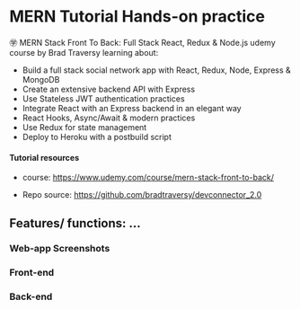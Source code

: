 # MERN Tutorial Hands-on practice

㊫ MERN Stack Front To Back: Full Stack React, Redux & Node.js udemy course by Brad Traversy learning about:
- Build a full stack social network app with React, Redux, Node, Express & MongoDB
- Create an extensive backend API with Express
- Use Stateless JWT authentication practices
- Integrate React with an Express backend in an elegant way
- React Hooks, Async/Await & modern practices
- Use Redux for state management
- Deploy to Heroku with a postbuild script

#### Tutorial resources

- course: https://www.udemy.com/course/mern-stack-front-to-back/

- Repo source: https://github.com/bradtraversy/devconnector_2.0

## Features/ functions: ...

### Web-app Screenshots

### Front-end

<!-- <img width="500" alt="img" src="https://github.com/siangyin/MERN-01-beginner/blob/main/refImg/home.png?raw=true"> -->

### Back-end

<!-- <img width="500" alt="img" src="https://github.com/siangyin/MERN-01-beginner/blob/main/refImg/back-end.png?raw=true"> -->
